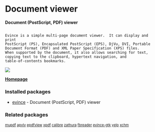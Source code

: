 # Document viewer

__Document (PostScript, PDF) viewer__

```

Evince is a simple multi-page document viewer.  It can display and print
PostScript (PS), Encapsulated PostScript (EPS), DjVu, DVI, Portable
Document Format (PDF) and XML Paper Specification (XPS) files.
When supported by the document, it also allows searching for text,
copying text to the clipboard, hypertext navigation, and
table-of-contents bookmarks.

```

![](https://screenshots.debian.net/thumbnail/evince/)


 **[Homepage](https://wiki.gnome.org/Apps/Evince)**

### Installed packages

* [evince](https://packages.debian.org/jessie/evince) - Document (PostScript, PDF) viewer

### Related packages

<sub> [mupdf](https://packages.debian.org/jessie/mupdf) [apvlv](https://packages.debian.org/jessie/apvlv) [epdfview](https://packages.debian.org/jessie/epdfview) [xpdf](https://packages.debian.org/jessie/xpdf) [calibre](https://packages.debian.org/jessie/calibre) [zathura](https://packages.debian.org/jessie/zathura) [fbreader](https://packages.debian.org/jessie/fbreader) [evince-gtk](https://packages.debian.org/jessie/evince-gtk) [yelp](https://packages.debian.org/jessie/yelp) [xchm](https://packages.debian.org/jessie/xchm)  </sub>
